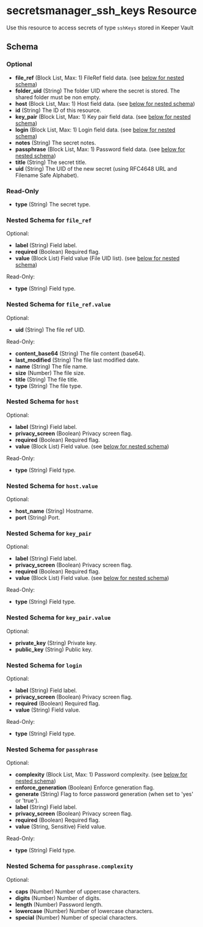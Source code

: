 # secretsmanager_ssh_keys Resource

Use this resource to access secrets of type `sshKeys` stored in Keeper Vault

## Schema

### Optional

- **file_ref** (Block List, Max: 1) FileRef field data. (see [below for nested schema](#nestedblock--file_ref))
- **folder_uid** (String) The folder UID where the secret is stored. The shared folder must be non empty.
- **host** (Block List, Max: 1) Host field data. (see [below for nested schema](#nestedblock--host))
- **id** (String) The ID of this resource.
- **key_pair** (Block List, Max: 1) Key pair field data. (see [below for nested schema](#nestedblock--key_pair))
- **login** (Block List, Max: 1) Login field data. (see [below for nested schema](#nestedblock--login))
- **notes** (String) The secret notes.
- **passphrase** (Block List, Max: 1) Password field data. (see [below for nested schema](#nestedblock--passphrase))
- **title** (String) The secret title.
- **uid** (String) The UID of the new secret (using RFC4648 URL and Filename Safe Alphabet).

### Read-Only

- **type** (String) The secret type.

<a id="nestedblock--file_ref"></a>
### Nested Schema for `file_ref`

Optional:

- **label** (String) Field label.
- **required** (Boolean) Required flag.
- **value** (Block List) Field value (File UID list). (see [below for nested schema](#nestedblock--file_ref--value))

Read-Only:

- **type** (String) Field type.

<a id="nestedblock--file_ref--value"></a>
### Nested Schema for `file_ref.value`

Optional:

- **uid** (String) The file ref UID.

Read-Only:

- **content_base64** (String) The file content (base64).
- **last_modified** (String) The file last modified date.
- **name** (String) The file name.
- **size** (Number) The file size.
- **title** (String) The file title.
- **type** (String) The file type.

<a id="nestedblock--host"></a>
### Nested Schema for `host`

Optional:

- **label** (String) Field label.
- **privacy_screen** (Boolean) Privacy screen flag.
- **required** (Boolean) Required flag.
- **value** (Block List) Field value. (see [below for nested schema](#nestedblock--host--value))

Read-Only:

- **type** (String) Field type.

<a id="nestedblock--host--value"></a>
### Nested Schema for `host.value`

Optional:

- **host_name** (String) Hostname.
- **port** (String) Port.

<a id="nestedblock--key_pair"></a>
### Nested Schema for `key_pair`

Optional:

- **label** (String) Field label.
- **privacy_screen** (Boolean) Privacy screen flag.
- **required** (Boolean) Required flag.
- **value** (Block List) Field value. (see [below for nested schema](#nestedblock--key_pair--value))

Read-Only:

- **type** (String) Field type.

<a id="nestedblock--key_pair--value"></a>
### Nested Schema for `key_pair.value`

Optional:

- **private_key** (String) Private key.
- **public_key** (String) Public key.

<a id="nestedblock--login"></a>
### Nested Schema for `login`

Optional:

- **label** (String) Field label.
- **privacy_screen** (Boolean) Privacy screen flag.
- **required** (Boolean) Required flag.
- **value** (String) Field value.

Read-Only:

- **type** (String) Field type.

<a id="nestedblock--passphrase"></a>
### Nested Schema for `passphrase`

Optional:

- **complexity** (Block List, Max: 1) Password complexity. (see [below for nested schema](#nestedblock--passphrase--complexity))
- **enforce_generation** (Boolean) Enforce generation flag.
- **generate** (String) Flag to force password generation (when set to 'yes' or 'true').
- **label** (String) Field label.
- **privacy_screen** (Boolean) Privacy screen flag.
- **required** (Boolean) Required flag.
- **value** (String, Sensitive) Field value.

Read-Only:

- **type** (String) Field type.

<a id="nestedblock--passphrase--complexity"></a>
### Nested Schema for `passphrase.complexity`

Optional:

- **caps** (Number) Number of uppercase characters.
- **digits** (Number) Number of digits.
- **length** (Number) Password length.
- **lowercase** (Number) Number of lowercase characters.
- **special** (Number) Number of special characters.
